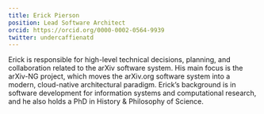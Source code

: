 ```yaml
---
title: Erick Pierson
position: Lead Software Architect
orcid: https://orcid.org/0000-0002-0564-9939
twitter: undercaffienatd
---
```

Erick is responsible for high-level technical decisions, planning, and collaboration related to the arXiv software system. His main focus is the arXiv-NG project, which moves the arXiv.org software system into a modern, cloud-native architectural paradigm. Erick’s background is in software development for information systems and computational research, and he also holds a PhD in History & Philosophy of Science.
